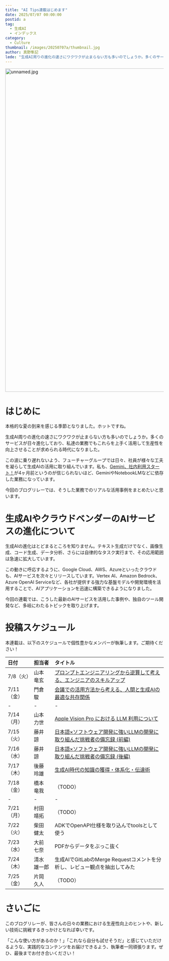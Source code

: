 ```yaml
---
title: "AI Tips連載はじめます"
date: 2025/07/07 00:00:00
postid: a
tag:
  - 生成AI
  - インデックス
category:
  - Culture
thumbnail: /images/20250707a/thumbnail.jpg
author: 真野隼記
lede: "生成AI周りの進化の速さにワクワクが止まらない方も多いのでしょうか。多くのサービスが日々進化しており、私達の業務でもこれらを上手く活用して生産性を向上させることが求められる時代になりました。"
---
```

<img src="/images/20250707a/unnamed.jpg" alt="unnamed.jpg" width="1024" height="1024" loading="lazy">

# はじめに

本格的な夏の到来を感じる季節となりました。ホットですね。

生成AI周りの進化の速さにワクワクが止まらない方も多いのでしょうか。多くのサービスが日々進化しており、私達の業務でもこれらを上手く活用して生産性を向上させることが求められる時代になりました。

この波に乗り遅れないよう、フューチャーグループでは日々、社員が様々な工夫を凝らして生成AIの活用に取り組んでいます。私も、[Gemini、社内利用スタート！](/articles/20250311a/)が4ヶ月前というのが信じられないほど、GeminiやNotebookLMなどに依存した業務になっています。

今回のブログリレーでは、そうした業務でのリアルな活用事例をまとめたいと思います。

# 生成AIやクラウドベンダーのAIサービスの進化について

生成AIの進化はとどまるところを知りません。テキスト生成だけでなく、画像生成、コード生成、データ分析、さらには自律的なタスク実行まで、その応用範囲は急速に拡大しています。

この動きに呼応するように、Google Cloud、AWS、Azureといったクラウドも、AIサービスを次々とリリースしています。Vertex AI、Amazon Bedrock、Azure OpenAI Serviceなど、各社が提供する強力な基盤モデルや開発環境を活用することで、AIアプリケーションを迅速に構築できるようになりました。

今回の連載では、こうした最新のAIサービスを活用した事例や、独自のツール開発など、多岐にわたるトピックを取り上げます。

# 投稿スケジュール

本連載は、以下のスケジュールで個性豊かなメンバーが執筆します。ご期待ください！

| 日付 | 担当者 | タイトル |
|:---|:---|:---|
| 7/8（火） | 山本 竜玄 | [プロンプトエンジニアリングから逆算して考える、エンジニアのスキルアップ](/articles/20250708a/) |
| 7/11（金） | 門倉 駿 | [会議での活用方法から考える、人間と生成AIの最適な共存関係](/articles/20250711a/) |
| - | - | - |
| 7/14（月）| 山本 力世 | [Apple Vision Pro における LLM 利用について](/articles/20250714a/) |
| 7/15（火）| 藤井 諒 | [日本語×ソフトウェア開発に強いLLMの開発に取り組んだ挑戦者の備忘録 (前編)](/articles/20250715a/) |
| 7/16（水）| 藤井 諒 | [日本語×ソフトウェア開発に強いLLMの開発に取り組んだ挑戦者の備忘録 (後編)](/articles/20250716a/) |
| 7/17（木）| 後藤 玲雄 | [生成AI時代の知識の獲得・体系化・伝達術 ](/articles/20250717a/) |
| 7/18（金）| 橋本 竜我 | （TODO） |
| - | - | - |
| 7/21（月）| 村田 靖拓 | （TODO） |
| 7/22（火）| 柴田 健太 | ADKでOpenAPI仕様を取り込んでtoolsとして使う |
| 7/23（水）| 大前 七奈 | PDFからデータをぶっこ抜く |
| 7/24（木）| 清水 雄一郎 | 生成AIでGitLabのMerge Requestコメントを分析し、レビュー観点を抽出してみた |
| 7/25（金）| 片岡 久人 | （TODO） |

# さいごに

このブログリレーが、皆さんの日々の業務における生産性向上のヒントや、新しい技術に挑戦するきっかけとなれば幸いです。

「こんな使い方があるのか！」「これなら自分も試せそうだ」と感じていただけるような、実践的なコンテンツをお届けできるよう、執筆者一同頑張ります。ぜひ、最後までお付き合いください！
